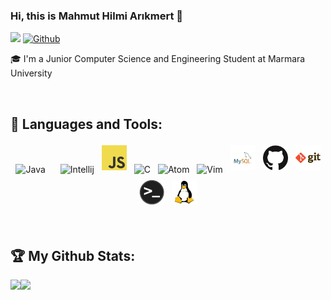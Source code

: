 ### Hi, this is Mahmut Hilmi Arıkmert 👋
![](https://visitor-badge.laobi.icu/badge?page_id=mhilmiarikmert.mhilmiarikmert) [![Github](https://img.shields.io/github/followers/mhilmiarikmert?label=Followers&logo=Github)](https://github.com/mhilmiarikmert)

🎓 I'm a Junior Computer Science and Engineering Student at Marmara University

<br/>

## 🧰 Languages and Tools:

<p align="center">
<img src="https://urlshortner.org/imfuS" alt="Java" height="40" style="vertical-align:center; margin:4px">
<img src ="https://urlshortner.org/iWPyS" alt "Spring" height = "40" style = "vertical-align:center; margin:4px">
<img src = "https://urlshortner.org/sTRC8" alt = "Intellij" height = "40" style =" vertical-align:center; margin:4px">
<img src="https://raw.githubusercontent.com/github/explore/80688e429a7d4ef2fca1e82350fe8e3517d3494d/topics/javascript/javascript.png" alt="Javascript" height="40" style="vertical-align:center; margin:4px">
<img src="https://urlshortner.org/JTTZb" alt="C" height="40" style="vertical-align:center; margin:4px">
<img src = "https://urlshortner.org/t7jhf" alt = "Atom" height = "40" style = "vertical-align:center; margin:4px">
<img src = "shorturl.at/luP35" alt = "Vim" height = "40" style = "vertical-align: center; margin: 4px">
<img src="https://raw.githubusercontent.com/github/explore/80688e429a7d4ef2fca1e82350fe8e3517d3494d/topics/mysql/mysql.png" alt="MySQL" height="40" style="vertical-align:center; margin:4px">
<img src="https://raw.githubusercontent.com/github/explore/78df643247d429f6cc873026c0622819ad797942/topics/github/github.png" alt="Github" height="40" style="vertical-align:center; margin:4px">
<img src="https://raw.githubusercontent.com/github/explore/80688e429a7d4ef2fca1e82350fe8e3517d3494d/topics/git/git.png" alt="Git" height="40" style="vertical-align:center; margin:4px">
<img src="https://raw.githubusercontent.com/github/explore/80688e429a7d4ef2fca1e82350fe8e3517d3494d/topics/terminal/terminal.png" alt="Terminal" height="40" style="vertical-align:center; margin:4px">
<img src="https://raw.githubusercontent.com/github/explore/80688e429a7d4ef2fca1e82350fe8e3517d3494d/topics/linux/linux.png" alt="Linux" height="40" style="vertical-align:center; margin:4px" alt="Windows" height="40" style="vertical-align:top; margin:4px">

</p>

<br/>

## :trophy: My Github Stats:

<div>
<a href="https://readme-stats-cfgj2cxdy.vercel.app/api?username=mhilmiarikmert&count_private=true&show_icons=true&theme=tokyonight">
  <img  align="left" src="https://readme-stats-cfgj2cxdy.vercel.app/api?username=mhilmiarikmert&count_private=true&show_icons=true&theme=tokyonight"height = "220px"/>
</a>
<a href="https://readme-stats-cfgj2cxdy.vercel.app/api/top-langs/?username=mhilmiarikmert&hide=php&theme=tokyonight">
  <img align="left" src="https://readme-stats-cfgj2cxdy.vercel.app/api/top-langs/?username=mhilmiarikmert&hide=php&theme=tokyonight" height = "220px"/>
</a>
</div>
